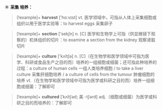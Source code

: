 ☀ <span class="category">**采集 培养：**</span>
>[!example]+ <span class="vocabulary">**harvest**</span> ['hɑːvɪst] 
> <span class="definition">vt. 医学领域中，可指从人体上采集细胞或组织以用于医学实验等：</span>to harvest eggs 采集卵子

>[!example]+ <span class="vocabulary">**section**</span> ['sekʃn] 
> <span class="definition">n. [C] 医学和生物学上可指（供显微镜下观察的）机体组织的切片：</span>to examine a section from the kidney 观察肾脏切片

>[!example]+ <span class="vocabulary">**culture**</span> ['kʌltʃə] 
> <span class="definition">n. [C]（在生物学和医学领域中可指为医学、科研或食品生产之目的而）培养的一组细胞或细菌；还可指此种培养的过程：</span>a culture of human cells 一组人类培养细胞 / to take a liver culture 采集肝细胞培养 / a culture of cells from the tumour 肿瘤细胞的培养 <span class="definition">vt.（在生物学和医学领域中可指为医学或科研之目的而）培养一组细胞或细菌：</span>了解即可
           
>[!example]+ <span class="vocabulary">**cultured**</span> [ˈkʌltʃəd; 美 -tʃərd]
> <span class="definition">adj.（细胞或细菌）为医学或科研之目的而培养的：</span>了解即可
